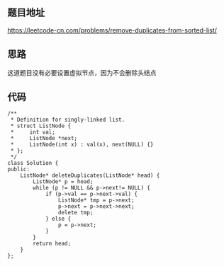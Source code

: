 
## 题目地址 

https://leetcode-cn.com/problems/remove-duplicates-from-sorted-list/

## 思路 

这道题目没有必要设置虚拟节点，因为不会删除头结点

## 代码

```
/**
 * Definition for singly-linked list.
 * struct ListNode {
 *     int val;
 *     ListNode *next;
 *     ListNode(int x) : val(x), next(NULL) {}
 * };
 */
class Solution {
public:
    ListNode* deleteDuplicates(ListNode* head) {
        ListNode* p = head;
        while (p != NULL && p->next!= NULL) {
            if (p->val == p->next->val) {
                ListNode* tmp = p->next;
                p->next = p->next->next;
                delete tmp;
            } else {
                p = p->next;
            }
        }
        return head;
    }
};
```

